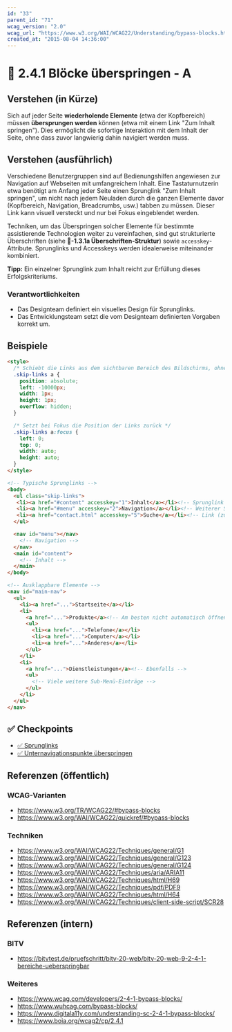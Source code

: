 ```yaml
---
id: "33"
parent_id: "71"
wcag_version: "2.0"
wcag_url: "https://www.w3.org/WAI/WCAG22/Understanding/bypass-blocks.html"
created_at: "2015-08-04 14:36:00"
---
```


# 📜 2.4.1 Blöcke überspringen - A

## Verstehen (in Kürze)

Sich auf jeder Seite **wiederholende Elemente** (etwa der Kopfbereich) müssen **übersprungen werden** können (etwa mit einem Link "Zum Inhalt springen"). Dies ermöglicht die sofortige Interaktion mit dem Inhalt der Seite, ohne dass zuvor langwierig dahin navigiert werden muss.

## Verstehen (ausführlich)

Verschiedene Benutzergruppen sind auf Bedienungshilfen angewiesen zur Navigation auf Webseiten mit umfangreichem Inhalt. Eine Tastaturnutzerin etwa benötigt am Anfang jeder Seite einen Sprunglink "Zum Inhalt springen", um nicht nach jedem Neuladen durch die ganzen Elemente davor (Kopfbereich, Navigation, Breadcrumbs, usw.) tabben zu müssen. Dieser Link kann visuell versteckt und nur bei Fokus eingeblendet werden.

Techniken, um das Überspringen solcher Elemente für bestimmte assistierende Technologien weiter zu vereinfachen, sind gut strukturierte Überschriften (siehe **📜-1.3.1a Überschriften-Struktur**) sowie `accesskey`-Attribute. Sprunglinks und Accesskeys werden idealerweise miteinander kombiniert.

**Tipp:** Ein einzelner Sprunglink zum Inhalt reicht zur Erfüllung dieses Erfolgskriteriums.

### Verantwortlichkeiten

- Das Designteam definiert ein visuelles Design für Sprunglinks.
- Das Entwicklungsteam setzt die vom Designteam definierten Vorgaben korrekt um.

## Beispiele

```html
<style>
  /* Schiebt die Links aus dem sichtbaren Bereich des Bildschirms, ohne sie tatsächlich zu entfernen */
  .skip-links a {
    position: absolute;
    left: -10000px;
    width: 1px;
    height: 1px;
    overflow: hidden;
  }

  /* Setzt bei Fokus die Position der Links zurück */
  .skip-links a:focus {
    left: 0;
    top: 0;
    width: auto;
    height: auto;
  }
</style>

<!-- Typische Sprunglinks -->
<body>
  <ul class="skip-links">
   <li><a href="#content" accesskey="1">Inhalt</a></li><!-- Sprunglink zum Inhalt -->
   <li><a href="#menu" accesskey="2">Navigation</a></li><!-- Weiterer Sprunglink (innerhalb der Seite, optional) -->
   <li><a href="contact.html" accesskey="5">Suche</a></li><!-- Link (zu einer eigenen Seite, optional) -->
  </ul>

  <nav id="menu"></nav>
    <!-- Navigation -->
  </nav>
  <main id="content">
    <!-- Inhalt -->
  </main>
</body>

<!-- Ausklappbare Elemente -->
<nav id="main-nav">
  <ul>
    <li><a href="...">Startseite</a></li>
    <li>
      <a href="...">Produkte</a><!-- Am besten nicht automatisch öffnen bei Fokus! -->
      <ul>
        <li><a href="...">Telefone</a></li>
        <li><a href="...">Computer</a></li>
        <li><a href="...">Anderes</a></li>
      </ul>
    </li>
    <li>
      <a href="...">Dienstleistungen</a><!-- Ebenfalls -->
      <ul>
        <!-- Viele weitere Sub-Menü-Einträge -->
      </ul>
    </li>
  </ul>
</nav>
```

## ✅ Checkpoints

- [✅ Sprunglinks](sprunglinks)
- [✅ Unternavigationspunkte überspringen](unternavigationspunkte-ueberspringen)

## Referenzen (öffentlich)

### WCAG-Varianten
- <https://www.w3.org/TR/WCAG22/#bypass-blocks>
- <https://www.w3.org/WAI/WCAG22/quickref/#bypass-blocks>

### Techniken
- <https://www.w3.org/WAI/WCAG22/Techniques/general/G1>
- <https://www.w3.org/WAI/WCAG22/Techniques/general/G123>
- <https://www.w3.org/WAI/WCAG22/Techniques/general/G124>
- <https://www.w3.org/WAI/WCAG22/Techniques/aria/ARIA11>
- <https://www.w3.org/WAI/WCAG22/Techniques/html/H69>
- <https://www.w3.org/WAI/WCAG22/Techniques/pdf/PDF9>
- <https://www.w3.org/WAI/WCAG22/Techniques/html/H64>
- <https://www.w3.org/WAI/WCAG22/Techniques/client-side-script/SCR28>

## Referenzen (intern)

### BITV
- <https://bitvtest.de/pruefschritt/bitv-20-web/bitv-20-web-9-2-4-1-bereiche-ueberspringbar>

### Weiteres
- <https://www.wcag.com/developers/2-4-1-bypass-blocks/>
- <https://www.wuhcag.com/bypass-blocks/>
- <https://www.digitala11y.com/understanding-sc-2-4-1-bypass-blocks/>
- <https://www.boia.org/wcag2/cp/2.4.1>